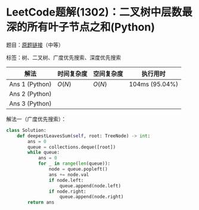 # LeetCode题解(1302)：二叉树中层数最深的所有叶子节点之和(Python)

题目：[原题链接](https://leetcode-cn.com/problems/deepest-leaves-sum/)（中等）

标签：树、二叉树、广度优先搜索、深度优先搜索

| 解法           | 时间复杂度 | 空间复杂度 | 执行用时       |
| -------------- | ---------- | ---------- | -------------- |
| Ans 1 (Python) | $O(N)$     | $O(N)$     | 104ms (95.04%) |
| Ans 2 (Python) |            |            |                |
| Ans 3 (Python) |            |            |                |

解法一（广度优先搜索）：

```python
class Solution:
    def deepestLeavesSum(self, root: TreeNode) -> int:
        ans = 0
        queue = collections.deque([root])
        while queue:
            ans = 0
            for _ in range(len(queue)):
                node = queue.popleft()
                ans += node.val
                if node.left:
                    queue.append(node.left)
                if node.right:
                    queue.append(node.right)
        return ans
```